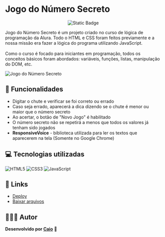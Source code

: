 # Jogo do Número Secreto

<p align="center">
     <img loading="lazy" alt="Static Badge" src="https://img.shields.io/badge/Status-Conclu%C3%ADdo-blue?style=for-the-badge">
</p>

Jogo do Número Secreto é um projeto criado no curso de lógica de programação da Alura. Todo o HTML e CSS foram feitos previamente e a nossa missão era fazer a lógica do programa utilizando JavaScript.
<br><br>
Como o curso é focado para iniciantes em programação, todos os conceitos básicos foram abordados: variáveis, funções, listas, manipulação do DOM, etc.

![Jogo do Número Secreto](https://github.com/caioikn/numero-secreto/assets/28030999/6cc59093-60c2-4b01-a2f6-108fd8816f13)

## 🔨 Funcionalidades
- Digitar o chute e verificar se foi correto ou errado
- Caso seja errado, aparecerá a dica dizendo se o chute é menor ou maior que o número secreto
- Ao acertar, o botão de "Novo Jogo" é habilitado
- O número secreto não se repetirá a menos que todos os valores já tenham sido jogados
- **ResponsiveVoice** - biblioteca utilizada para ler os textos que aparecerem na tela (Somente no Google Chrome)

## 💻 Tecnologias utilizadas
![HTML5](https://img.shields.io/badge/html5-%23E34F26.svg?style=for-the-badge&logo=html5&logoColor=white) ![CSS3](https://img.shields.io/badge/css3-%231572B6.svg?style=for-the-badge&logo=css3&logoColor=white) ![JavaScript](https://img.shields.io/badge/JavaScript-323330?style=for-the-badge&logo=javascript&logoColor=F7DF1E)

## 🔗 Links
- [Deploy](https://caioikn.github.io/numero-secreto/)
- [Baixar arquivos](https://github.com/caioikn/numero-secreto/archive/main/numero-secreto.zip)

## 🧑🏻‍💻 Autor
**Desenvolvido por [Caio](https://www.linkedin.com/in/caioikena/)** 💙
